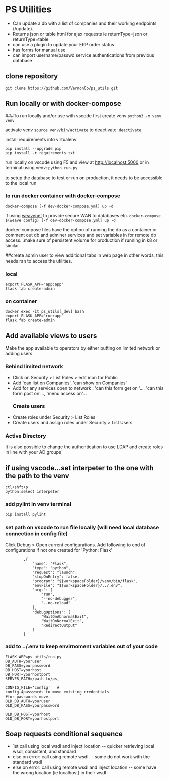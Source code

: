# PS Utilities

-   Can update a db with a list of companies and their working endpoints (/update).
-   Returns json or table html for ajax requests  ie returnType=json or returnType=table
-   can use a plugin to update your ERP order status
-   has forms for manual use
-   can import username/passwd service authentications from previous database

## clone repository

`git clone https://github.com/VernonCo/ps_utils.git`

## Run locally or with docker-compose

###To run locally and/or use with vscode
first create venv
`python3 -m venv venv`

activate venv
`source venv/bin/activate`
to deactivate:
`deactivate`

install requirements into virtualenv

    pip install --upgrade pip
    pip install -r requirements.txt

run locally on vscode using F5 and view at <http://localhost:5000> or in terminal using venv:
`python run.py`

to setup the database to test or run on production, it needs to be accessible to the local run

### to run docker container with [docker-compose](https://docs.docker.com/compose/install/)

`docker-compose [-f dev-docker-compose.yml] up -d`

if using [weavenet](https://www.weave.works/oss/net/) to provide secure WAN to databases etc.
`docker-compose $(weave config) [-f dev-docker-compose.yml] up -d`

docker-compose files have the option of running the db as a container or comment out db and adminer services and set variables in for remote db access...make sure of persistent volume for production if running in k8 or similar

##create admin user to view additional tabs in web page
in other words, this needs ran to access the utilities.

### local

    export FLASK_APP="app:app"
    flask fab create-admin

### on container

    docker exec -it ps_utils[_dev] bash
    export FLASK_APP="run:app"
    flask fab create-admin

## Add available views to users

Make the app available to operators by either putting on limited network or adding users

### Behind limited network

-   Click on Security > List Roles >  edit icon for Public
-   Add 'can list on Companies', 'can show on Companies'
-   Add for any services open to network : 'can this form get on '..., 'can this form post on'..., 'menu access on'...
    ### Create users
-   Create roles under Security > List Roles
-   Create users and assign roles under Security > List Users

### Active Directory
It is also possible to change the authentication to use LDAP and create roles in line with your AD groups

## if using vscode...set interpeter to the one with the path to the venv

    ctl+shft+p
    python:select interpeter

### add pylint in venv terminal

`pip install pylint`

### set path on vscode to run file locally (will need local database connection in config file)

Click Debug > Open current configurations.  Add following to end of configurations if not one created for 'Python: Flask'

            ,{
                "name": "Flask",
                "type": "python",
                "request": "launch",
                "stopOnEntry": false,
                "program": "${workspaceFolder}/venv/bin/flask",
                "envFile": "${workspaceFolder}/../.env",
                "args": [
                    "run",
                    "--no-debugger",
                    "--no-reload"
                ],
                "debugOptions": [
                    "WaitOnAbnormalExit",
                    "WaitOnNormalExit",
                    "RedirectOutput"
                ]
            }

### add to ../.env to keep envirnoment variables out of your code

    FLASK_APP=ps_utils/run.py
    DB_AUTH=youruser
    DB_PASS=yourpassword
    DB_HOST=yourhost
    DB_PORT=yourhostport
    SERVER_PATH=/path to/ps_

    CONFIG_FILE='config'   #
    config-4passwords to move existing credentials
    #for passwords move
    OLD_DB_AUTH=youruser
    OLD_DB_PASS=yourpassword

    OLD_DB_HOST=yourhost
    OLD_DB_PORT=yourhostport


## Soap requests conditional sequence

-   1st call using local wsdl and inject location -- quicker retrieving local wsdl, consistent, and standard
-   else on error: call using remote wsdl -- some do not work with the standard wsdl
-   else on error: call using remote wsdl and inject location -- some have the wrong location (ie localhost) in their wsdl
